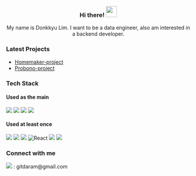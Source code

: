 
### <div align="center">Hi there! <img src="https://raw.githubusercontent.com/MartinHeinz/MartinHeinz/master/wave.gif" width="30px"></div>
<div align="center">My name is Donkkyu Lim. I want to be a data engineer, also am interested in a backend developer.</div>

### Latest Projects
- [Homemaker-project](https://github.com/4plus6is10)   
- [Probono-project](https://github.com/ProbonoProject/Probono-project.git)   

### Tech Stack
#### Used as the main
<p>
<img src="https://img.shields.io/badge/Java-1E8CBE?style=flat-square&logo=java&logoColor=white"/>
<img src="https://img.shields.io/badge/Python-3766AB?style=flat-square&logo=Python&logoColor=white"/> 
<img src="https://img.shields.io/badge/Spring-brightgreen?style=flat-square&logo=spring&logoColor=white"/>
<img src="https://img.shields.io/badge/Spring_Boot-6DB33F?style=flat-square&logo=springboot&logoColor=white"/>
</p>

#### Used at least once
<p>
<img src="https://img.shields.io/badge/HTML5-E34F26?&style=flat-square&logo=html5&logoColor=white"/>
<img src="https://img.shields.io/badge/CSS3-1572B6?style=flat-square&logo=css3&logoColor=white" />
<img src="https://img.shields.io/badge/JavaScript-323330?style=flat-square&logo=javascript&logoColor=F7DF1E" />
<img alt="React" src="https://img.shields.io/badge/-React-45b8d8?style=flat-square&logo=react&logoColor=white" />
<img src="https://img.shields.io/badge/Flask-000000?style=flat-square&logo=flask&logoColor=white"/>
<img src="https://img.shields.io/badge/Hadoop-66CCFF?style=flat-square&logo=apachehadoop&logoColor=white"/>
</p>

### Connect with me
<img src="https://img.shields.io/badge/Gmail-EA4335?style=flat-square&logo=gmail&logoColor=white"/>   
: gitdaram@gmail.com


